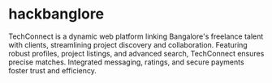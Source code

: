 # hackbanglore
TechConnect is a dynamic web platform linking Bangalore's freelance talent with clients, streamlining project discovery and collaboration. Featuring robust profiles, project listings, and advanced search, TechConnect ensures precise matches. Integrated messaging, ratings, and secure payments foster trust and efficiency. 
